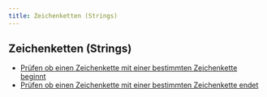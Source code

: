 ```yaml
---
title: Zeichenketten (Strings)
---
```


## Zeichenketten (Strings)

- [Prüfen ob einen Zeichenkette mit einer bestimmten Zeichenkette beginnt](pruefen-ob-einen-zeichenkette-mit-einer-bestimmten-zeichenkette-beginnt)
- [Prüfen ob einen Zeichenkette mit einer bestimmten Zeichenkette endet](pruefen-ob-einen-zeichenkette-mit-einer-bestimmten-zeichenkette-endet)
